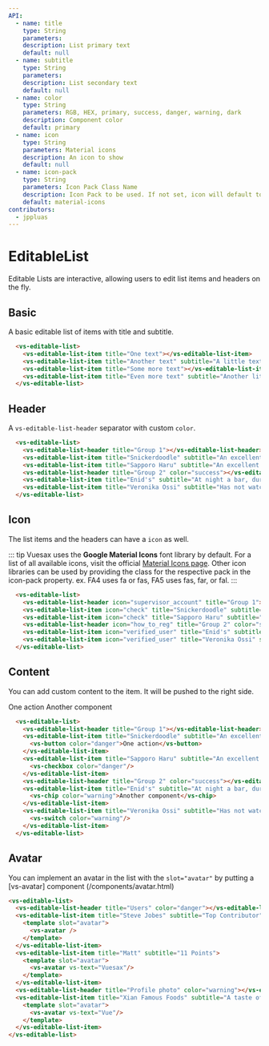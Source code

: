 ```yaml
---
API:
  - name: title
    type: String
    parameters:
    description: List primary text
    default: null
  - name: subtitle
    type: String
    parameters:
    description: List secondary text
    default: null
  - name: color
    type: String
    parameters: RGB, HEX, primary, success, danger, warning, dark
    description: Component color
    default: primary
  - name: icon
    type: String
    parameters: Material icons
    description: An icon to show
    default: null
  - name: icon-pack
    type: String
    parameters: Icon Pack Class Name
    description: Icon Pack to be used. If not set, icon will default to Material Icons. e.g., FA4 uses fa or fas, FA5 uses fas, far, or fal.
    default: material-icons
contributors:
  - jppluas
---
```


# EditableList

<box header>

  Editable Lists are interactive, allowing users to edit list items and headers on the fly.


</box>

<box>

## Basic

A basic editable list of items with title and subtitle.

<vuecode md>
<div slot="demo">
  <vs-editable-list>
    <vs-editable-list-header title="Group 1"></vs-editable-list-header>
    <vs-editable-list-item title="One text"></vs-editable-list-item>
    <vs-editable-list-item title="Another text"></vs-editable-list-item>
    <vs-editable-list-item title="Some more text"></vs-editable-list-item>
    <vs-editable-list-item title="Even more text"></vs-editable-list-item>
  </vs-editable-list>
</div>
<div slot="code">

```html
  <vs-editable-list>
    <vs-editable-list-item title="One text"></vs-editable-list-item>
    <vs-editable-list-item title="Another text" subtitle="A little text"></vs-editable-list-item>
    <vs-editable-list-item title="Some more text"></vs-editable-list-item>
    <vs-editable-list-item title="Even more text" subtitle="Another little text"></vs-editable-list-item>
  </vs-editable-list>
```

</div>
</vuecode>
</box>

<box>

## Header

A `vs-editable-list-header` separator with custom `color`.

<vuecode md>
<div slot="demo">
  <vs-editable-list>
    <vs-editable-list-header title="Group 1"></vs-editable-list-header>
    <vs-editable-list-item title="Snickerdoodle" subtitle="An excellent companion"></vs-editable-list-item>
    <vs-editable-list-item title="Sapporo Haru" subtitle="An excellent polish restaurant, quick delivery and hearty, filling meals"></vs-editable-list-item>
    <vs-editable-list-header title="Group 2" color="success"></vs-editable-list-header>
    <vs-editable-list-item title="Enid's" subtitle="At night a bar, during the day a delicious brunch spot."></vs-editable-list-item>
    <vs-editable-list-item title="Veronika Ossi" subtitle="Has not watched anything recently"></vs-editable-list-item>
  </vs-editable-list>
</div>
<div slot="code">

```html
  <vs-editable-list>
    <vs-editable-list-header title="Group 1"></vs-editable-list-header>
    <vs-editable-list-item title="Snickerdoodle" subtitle="An excellent companion"></vs-editable-list-item>
    <vs-editable-list-item title="Sapporo Haru" subtitle="An excellent polish restaurant, quick delivery and hearty, filling meals"></vs-editable-list-item>
    <vs-editable-list-header title="Group 2" color="success"></vs-editable-list-header>
    <vs-editable-list-item title="Enid's" subtitle="At night a bar, during the day a delicious brunch spot."></vs-editable-list-item>
    <vs-editable-list-item title="Veronika Ossi" subtitle="Has not watched anything recently"></vs-editable-list-item>
  </vs-editable-list>
```

</div>
</vuecode>
</box>

<box>

## Icon

The list items and the headers can have a `icon` as well.

::: tip
Vuesax uses the **Google Material Icons** font library by default. For a list of all available icons, visit the official [Material Icons page](https://material.io/icons/). Other icon libraries can be used by providing the class for the respective pack in the icon-pack property. ex. FA4 uses fa or fas, FA5 uses fas, far, or fal.
:::

<vuecode md>
<div slot="demo">
  <vs-editable-list>
    <vs-editable-list-header icon="supervisor_account" title="Group 1"></vs-editable-list-header>
    <vs-editable-list-item icon="check" title="Snickerdoodle" subtitle="An excellent companion"></vs-editable-list-item>
    <vs-editable-list-item icon="check" title="Sapporo Haru" subtitle="An excellent polish restaurant, quick delivery and hearty, filling meals"></vs-editable-list-item>
    <vs-editable-list-header icon="how_to_reg" title="Group 2" color="success"></vs-editable-list-header>
    <vs-editable-list-item icon="verified_user" title="Enid's" subtitle="At night a bar, during the day a delicious brunch spot."></vs-editable-list-item>
    <vs-editable-list-item icon="verified_user" title="Veronika Ossi" subtitle="Has not watched anything recently"></vs-editable-list-item>
  </vs-editable-list>
</div>
<div slot="code">

```html
  <vs-editable-list>
    <vs-editable-list-header icon="supervisor_account" title="Group 1"></vs-editable-list-header>
    <vs-editable-list-item icon="check" title="Snickerdoodle" subtitle="An excellent companion"></vs-editable-list-item>
    <vs-editable-list-item icon="check" title="Sapporo Haru" subtitle="An excellent polish restaurant, quick delivery and hearty, filling meals"></vs-editable-list-item>
    <vs-editable-list-header icon="how_to_reg" title="Group 2" color="success"></vs-editable-list-header>
    <vs-editable-list-item icon="verified_user" title="Enid's" subtitle="At night a bar, during the day a delicious brunch spot."></vs-editable-list-item>
    <vs-editable-list-item icon="verified_user" title="Veronika Ossi" subtitle="Has not watched anything recently"></vs-editable-list-item>
  </vs-editable-list>
```

</div>
</vuecode>
</box>

<box>

## Content

You can add custom content to the item. It will be pushed to the right side.

<vuecode md>
<div slot="demo">
  <vs-editable-list>
    <vs-editable-list-header title="Group 1"></vs-editable-list-header>
    <vs-editable-list-item title="Rachel" subtitle="Last seen watching Arrested Development just now.">
      <vs-button color="danger">One action</vs-button>
    </vs-editable-list-item>
    <vs-editable-list-item title="Lindsay" subtitle="Last seen watching Bob's Burgers 10 hours ago.">
      <vs-checkbox color="danger"/>
    </vs-editable-list-item>
    <vs-editable-list-header title="Group 2" color="success"></vs-editable-list-header>
    <vs-editable-list-item title="Enid's" subtitle="At night a bar, during the day a delicious brunch spot.">
      <vs-chip color="warning">Another component</vs-chip>
    </vs-editable-list-item>
    <vs-editable-list-item title="Veronika Ossi" subtitle="Has not watched anything recently">
      <vs-switch color="warning"/>
    </vs-editable-list-item>
  </vs-editable-list>
</div>
<div slot="code">

```html
  <vs-editable-list>
    <vs-editable-list-header title="Group 1"></vs-editable-list-header>
    <vs-editable-list-item title="Snickerdoodle" subtitle="An excellent companion">
      <vs-button color="danger">One action</vs-button>
    </vs-editable-list-item>
    <vs-editable-list-item title="Sapporo Haru" subtitle="An excellent polish restaurant, quick delivery and hearty, filling meals">
      <vs-checkbox color="danger"/>
    </vs-editable-list-item>
    <vs-editable-list-header title="Group 2" color="success"></vs-editable-list-header>
    <vs-editable-list-item title="Enid's" subtitle="At night a bar, during the day a delicious brunch spot.">
      <vs-chip color="warning">Another component</vs-chip>
    </vs-editable-list-item>
    <vs-editable-list-item title="Veronika Ossi" subtitle="Has not watched anything recently">
      <vs-switch color="warning"/>
    </vs-editable-list-item>
  </vs-editable-list>
```

</div>
</vuecode>
</box>

<box>

## Avatar

You can implement an avatar in the list with the `slot="avatar"` by putting a [vs-avatar] component (/components/avatar.html)

<vuecode md>
<div slot="demo">
<vs-editable-list>
  <vs-editable-list-header title="Users" color="primary"></vs-editable-list-header>
  <vs-editable-list-item title="Steve Jobes" subtitle="Top Contributor">
    <template slot="avatar">
      <vs-avatar color="primary" text="Steve Jobes"/>
    </template>
  </vs-editable-list-item>
  <vs-editable-list-item title="Matt" subtitle="11 Points">
    <template slot="avatar">
      <vs-avatar color="primary" text="Matt"/>
    </template>
  </vs-editable-list-item>
  <vs-editable-list-header title="Profile photo" color="warning"></vs-editable-list-header>
  <vs-editable-list-item title="Xian Famous Foods" subtitle="A taste of Shaanxi's delicious culinary traditions, with delights like spicy cold noodles and lamb burgers.">
    <template slot="avatar">
      <vs-avatar color="warning" text="Xian Famous Foods"/>
    </template>
  </vs-editable-list-item>
</vs-editable-list>
</div>
<div slot="code">

```html
<vs-editable-list>
  <vs-editable-list-header title="Users" color="danger"></vs-editable-list-header>
  <vs-editable-list-item title="Steve Jobes" subtitle="Top Contributor">
    <template slot="avatar">
      <vs-avatar />
    </template>
  </vs-editable-list-item>
  <vs-editable-list-item title="Matt" subtitle="11 Points">
    <template slot="avatar">
      <vs-avatar vs-text="Vuesax"/>
    </template>
  </vs-editable-list-item>
  <vs-editable-list-header title="Profile photo" color="warning"></vs-editable-list-header>
  <vs-editable-list-item title="Xian Famous Foods" subtitle="A taste of Shaanxi's delicious culinary traditions, with delights like spicy cold noodles and lamb burgers.">
    <template slot="avatar">
      <vs-avatar vs-text="Vue"/>
    </template>
  </vs-editable-list-item>
</vs-editable-list>
```

</div>
</vuecode>
</box>
